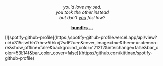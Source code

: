 <p align=center>
  <i>
    you'd love my bed.
    <br>you took the other instead
    <br>but don't <a href="https://open.spotify.com/track/3RQkyuFw2g9aLw0bqNatE0?si=3f21a906989f4a7a">you</a> feel low?<br>
  </i>
  <br><b><a href="https://pastes.cc/crest">bundlrs ...</a></b> 
</p>
[![spotify-github-profile](https://spotify-github-profile.vercel.app/api/view?uid=315qiwfbb2rhew5tbkvj2sd62uee&cover_image=true&theme=natemoo-re&show_offline=false&background_color=121212&interchange=false&bar_color=53b14f&bar_color_cover=false)](https://github.com/kittinan/spotify-github-profile)
